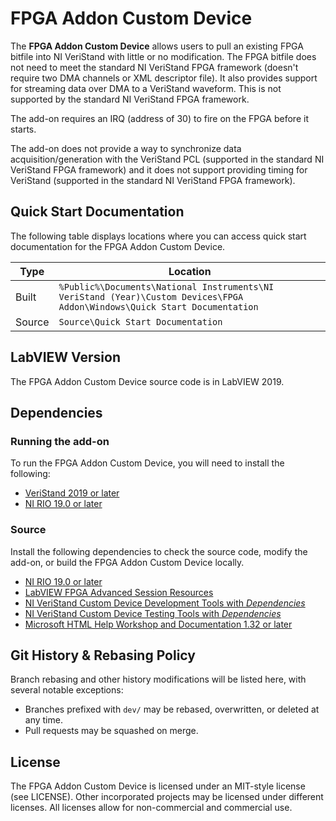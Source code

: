 # FPGA Addon Custom Device

The **FPGA Addon Custom Device** allows users to pull an existing FPGA bitfile into NI VeriStand with little or no modification. The FPGA bitfile does not need to meet the standard NI VeriStand FPGA framework (doesn't require two DMA channels or XML descriptor file). It also provides support for streaming data over DMA to a VeriStand waveform. This is not supported by the standard NI VeriStand FPGA framework.

The add-on requires an IRQ (address of 30) to fire on the FPGA before it starts.

The add-on does not provide a way to synchronize data acquisition/generation with the VeriStand PCL (supported in the standard NI VeriStand FPGA framework) and it does not support providing timing for VeriStand (supported in the standard NI VeriStand FPGA framework).

## Quick Start Documentation

The following table displays locations where you can access quick start documentation for the FPGA Addon Custom Device.

| Type      | Location |
| ----------- | ----------- |
| Built | `%Public%\Documents\National Instruments\NI VeriStand (Year)\Custom Devices\FPGA Addon\Windows\Quick Start Documentation` |
| Source | `Source\Quick Start Documentation` |

## LabVIEW Version

The FPGA Addon Custom Device source code is in LabVIEW 2019.

## Dependencies

### Running the add-on

To run the FPGA Addon Custom Device, you will need to install the following:
- [VeriStand 2019 or later](https://www.ni.com/ro-ro/support/downloads/software-products/download.veristand.html)
- [NI RIO 19.0 or later](https://www.ni.com/ro-ro/support/documentation/compatibility/17/ni-rio-and-labview-version-compatibility.html)

### Source

Install the following dependencies to check the source code, modify the add-on, or build the FPGA Addon Custom Device locally.
- [NI RIO 19.0 or later](https://www.ni.com/ro-ro/support/documentation/compatibility/17/ni-rio-and-labview-version-compatibility.html)
- [LabVIEW FPGA Advanced Session Resources](https://decibel.ni.com/content/docs/DOC-35574)
- [NI VeriStand Custom Device Development Tools with *Dependencies*](https://github.com/ni/niveristand-custom-device-development-tools)
- [NI VeriStand Custom Device Testing Tools with *Dependencies*](https://github.com/ni/niveristand-custom-device-testing-tools)
- [Microsoft HTML Help Workshop and Documentation 1.32 or later](https://docs.microsoft.com/en-us/previous-versions/windows/desktop/htmlhelp/microsoft-html-help-downloads)

## Git History & Rebasing Policy

Branch rebasing and other history modifications will be listed here, with several notable exceptions:
- Branches prefixed with `dev/` may be rebased, overwritten, or deleted at any time.
- Pull requests may be squashed on merge.

## License
The FPGA Addon Custom Device is licensed under an MIT-style license (see LICENSE). Other incorporated projects may be licensed under different licenses. All licenses allow for non-commercial and commercial use.
